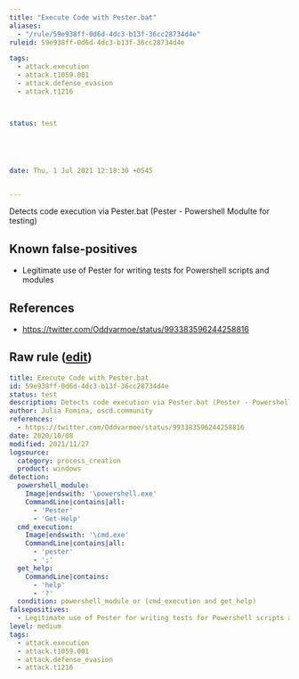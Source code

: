 ```yaml
---
title: "Execute Code with Pester.bat"
aliases:
  - "/rule/59e938ff-0d6d-4dc3-b13f-36cc28734d4e"
ruleid: 59e938ff-0d6d-4dc3-b13f-36cc28734d4e

tags:
  - attack.execution
  - attack.t1059.001
  - attack.defense_evasion
  - attack.t1216



status: test





date: Thu, 1 Jul 2021 12:18:30 +0545


---
```


Detects code execution via Pester.bat (Pester - Powershell Modulte for testing)

<!--more-->


## Known false-positives

* Legitimate use of Pester for writing tests for Powershell scripts and modules



## References

* https://twitter.com/Oddvarmoe/status/993383596244258816


## Raw rule ([edit](https://github.com/SigmaHQ/sigma/edit/master/rules/windows/process_creation/proc_creation_win_susp_pester.yml))
```yaml
title: Execute Code with Pester.bat
id: 59e938ff-0d6d-4dc3-b13f-36cc28734d4e
status: test
description: Detects code execution via Pester.bat (Pester - Powershell Modulte for testing)
author: Julia Fomina, oscd.community
references:
  - https://twitter.com/Oddvarmoe/status/993383596244258816
date: 2020/10/08
modified: 2021/11/27
logsource:
  category: process_creation
  product: windows
detection:
  powershell_module:
    Image|endswith: '\powershell.exe'
    CommandLine|contains|all:
      - 'Pester'
      - 'Get-Help'
  cmd_execution:
    Image|endswith: '\cmd.exe'
    CommandLine|contains|all:
      - 'pester'
      - ';'
  get_help:
    CommandLine|contains:
      - 'help'
      - '?'
  condition: powershell_module or (cmd_execution and get_help)
falsepositives:
  - Legitimate use of Pester for writing tests for Powershell scripts and modules
level: medium
tags:
  - attack.execution
  - attack.t1059.001
  - attack.defense_evasion
  - attack.t1216

```
